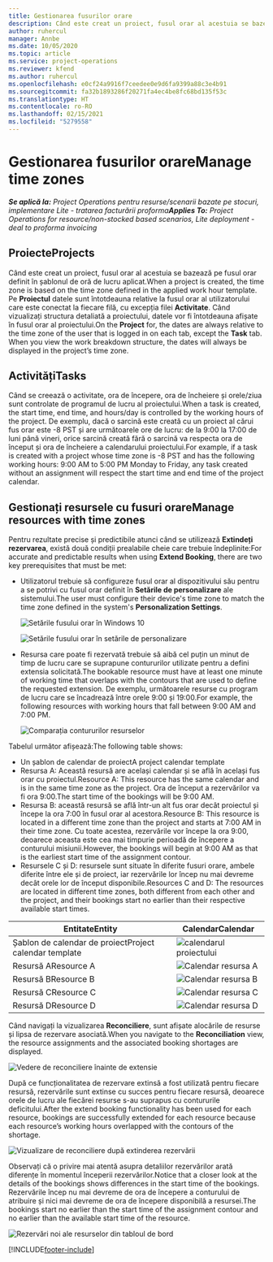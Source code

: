 ```yaml
---
title: Gestionarea fusurilor orare
description: Când este creat un proiect, fusul orar al acestuia se bazează pe fusul orar definit în șablonul de oră de lucru aplicat.
author: ruhercul
manager: Annbe
ms.date: 10/05/2020
ms.topic: article
ms.service: project-operations
ms.reviewer: kfend
ms.author: ruhercul
ms.openlocfilehash: e0cf24a9916f7ceedee0e9d6fa9399a88c3e4b91
ms.sourcegitcommit: fa32b1893286f20271fa4ec4be8fc68bd135f53c
ms.translationtype: HT
ms.contentlocale: ro-RO
ms.lasthandoff: 02/15/2021
ms.locfileid: "5279558"
---
```

# <a name="manage-time-zones"></a><span data-ttu-id="9f454-103">Gestionarea fusurilor orare</span><span class="sxs-lookup"><span data-stu-id="9f454-103">Manage time zones</span></span>

<span data-ttu-id="9f454-104">_**Se aplică la:** Project Operations pentru resurse/scenarii bazate pe stocuri, implementare Lite - tratarea facturării proforma_</span><span class="sxs-lookup"><span data-stu-id="9f454-104">_**Applies To:** Project Operations for resource/non-stocked based scenarios, Lite deployment - deal to proforma invoicing_</span></span>


## <a name="projects"></a><span data-ttu-id="9f454-105">Proiecte</span><span class="sxs-lookup"><span data-stu-id="9f454-105">Projects</span></span>

<span data-ttu-id="9f454-106">Când este creat un proiect, fusul orar al acestuia se bazează pe fusul orar definit în șablonul de oră de lucru aplicat.</span><span class="sxs-lookup"><span data-stu-id="9f454-106">When a project is created, the time zone is based on the time zone defined in the applied work hour template.</span></span> <span data-ttu-id="9f454-107">Pe **Proiectul** datele sunt întotdeauna relative la fusul orar al utilizatorului care este conectat la fiecare filă, cu excepția filei **Activitate**. Când vizualizați structura detaliată a proiectului, datele vor fi întotdeauna afișate în fusul orar al proiectului.</span><span class="sxs-lookup"><span data-stu-id="9f454-107">On the **Project** for, the dates are always relative to the time zone of the user that is logged in on each tab, except the **Task** tab. When you view the work breakdown structure, the dates will always be displayed in the project’s time zone.</span></span>

## <a name="tasks"></a><span data-ttu-id="9f454-108">Activități</span><span class="sxs-lookup"><span data-stu-id="9f454-108">Tasks</span></span>

<span data-ttu-id="9f454-109">Când se creează o activitate, ora de începere, ora de încheiere și orele/ziua sunt controlate de programul de lucru al proiectului.</span><span class="sxs-lookup"><span data-stu-id="9f454-109">When a task is created, the start time, end time, and hours/day is controlled by the working hours of the project.</span></span> <span data-ttu-id="9f454-110">De exemplu, dacă o sarcină este creată cu un proiect al cărui fus orar este -8 PST și are următoarele ore de lucru: de la 9:00 la 17:00 de luni până vineri, orice sarcină creată fără o sarcină va respecta ora de început și ora de încheiere a calendarului proiectului.</span><span class="sxs-lookup"><span data-stu-id="9f454-110">For example, if a task is created with a project whose time zone is -8 PST and has the following working hours: 9:00 AM to 5:00 PM Monday to Friday, any task created without an assignment will respect the start time and end time of the project calendar.</span></span>

## <a name="manage-resources-with-time-zones"></a><span data-ttu-id="9f454-111">Gestionați resursele cu fusuri orare</span><span class="sxs-lookup"><span data-stu-id="9f454-111">Manage resources with time zones</span></span>

<span data-ttu-id="9f454-112">Pentru rezultate precise și predictibile atunci când se utilizează **Extindeți rezervarea**, există două condiții prealabile cheie care trebuie îndeplinite:</span><span class="sxs-lookup"><span data-stu-id="9f454-112">For accurate and predictable results when using **Extend Booking**, there are two key prerequisites that must be met:</span></span>  

- <span data-ttu-id="9f454-113">Utilizatorul trebuie să configureze fusul orar al dispozitivului său pentru a se potrivi cu fusul orar definit în **Setările de personalizare** ale sistemului.</span><span class="sxs-lookup"><span data-stu-id="9f454-113">The user must configure their device's time zone to match the time zone defined in the system's **Personalization Settings**.</span></span>
 
  ![Setările fusului orar în Windows 10](media/reconcile-assignments-03.png)

  ![Setările fusului orar în setările de personalizare](media/reconcile-assignments-04.png)
 
- <span data-ttu-id="9f454-116">Resursa care poate fi rezervată trebuie să aibă cel puțin un minut de timp de lucru care se suprapune contururilor utilizate pentru a defini extensia solicitată.</span><span class="sxs-lookup"><span data-stu-id="9f454-116">The bookable resource must have at least one minute of working time that overlaps with the contours that are used to define the requested extension.</span></span> <span data-ttu-id="9f454-117">De exemplu, următoarele resurse cu program de lucru care se încadrează între orele 9:00 și 19:00.</span><span class="sxs-lookup"><span data-stu-id="9f454-117">For example, the following resources with working hours that fall between 9:00 AM and 7:00 PM.</span></span> 

  ![Comparația contururilor resurselor](media/reconcile-assignments-05.png)

<span data-ttu-id="9f454-119">Tabelul următor afișează:</span><span class="sxs-lookup"><span data-stu-id="9f454-119">The following table shows:</span></span>

- <span data-ttu-id="9f454-120">Un șablon de calendar de proiect</span><span class="sxs-lookup"><span data-stu-id="9f454-120">A project calendar template</span></span>
- <span data-ttu-id="9f454-121">Resursa A: Această resursă are același calendar și se află în același fus orar cu proiectul.</span><span class="sxs-lookup"><span data-stu-id="9f454-121">Resource A: This resource has the same calendar and is in the same time zone as the project.</span></span> <span data-ttu-id="9f454-122">Ora de început a rezervărilor va fi ora 9:00.</span><span class="sxs-lookup"><span data-stu-id="9f454-122">The start time of the bookings will be 9:00 AM.</span></span>
- <span data-ttu-id="9f454-123">Resursa B: această resursă se află într-un alt fus orar decât proiectul și începe la ora 7:00 în fusul orar al acestora.</span><span class="sxs-lookup"><span data-stu-id="9f454-123">Resource B: This resource is located in a different time zone than the project and starts at 7:00 AM in their time zone.</span></span> <span data-ttu-id="9f454-124">Cu toate acestea, rezervările vor începe la ora 9:00, deoarece aceasta este cea mai timpurie perioadă de începere a conturului misiunii.</span><span class="sxs-lookup"><span data-stu-id="9f454-124">However, the bookings will begin at 9:00 AM as that is the earliest start time of the assignment contour.</span></span>
- <span data-ttu-id="9f454-125">Resursele C și D: resursele sunt situate în diferite fusuri orare, ambele diferite între ele și de proiect, iar rezervările lor încep nu mai devreme decât orele lor de început disponibile.</span><span class="sxs-lookup"><span data-stu-id="9f454-125">Resources C and D: The resources are located in different time zones, both different from each other and the project, and their bookings start no earlier than their respective available start times.</span></span>

|<span data-ttu-id="9f454-126">Entitate</span><span class="sxs-lookup"><span data-stu-id="9f454-126">Entity</span></span>  |<span data-ttu-id="9f454-127">Calendar</span><span class="sxs-lookup"><span data-stu-id="9f454-127">Calendar</span></span>  |
|-|-|
|<span data-ttu-id="9f454-128">Șablon de calendar de proiect</span><span class="sxs-lookup"><span data-stu-id="9f454-128">Project calendar template</span></span>   | ![calendarul proiectului](media/reconcile-assignments-06.png) |
|<span data-ttu-id="9f454-130">Resursă A</span><span class="sxs-lookup"><span data-stu-id="9f454-130">Resource A</span></span>  | ![Calendar resursa A](media/reconcile-assignments-06.png) |
|<span data-ttu-id="9f454-132">Resursă B</span><span class="sxs-lookup"><span data-stu-id="9f454-132">Resource B</span></span>  |  ![Calendar resursa B](media/reconcile-assignments-07.png) |
|<span data-ttu-id="9f454-134">Resursă C</span><span class="sxs-lookup"><span data-stu-id="9f454-134">Resource C</span></span>  |  ![Calendar resursa C](media/reconcile-assignments-08.png) |
|<span data-ttu-id="9f454-136">Resursă D</span><span class="sxs-lookup"><span data-stu-id="9f454-136">Resource D</span></span>  | ![Calendar resursa D](media/reconcile-assignments-09.png)  |
 
<span data-ttu-id="9f454-138">Când navigați la vizualizarea **Reconciliere**, sunt afișate alocările de resurse și lipsa de rezervare asociată.</span><span class="sxs-lookup"><span data-stu-id="9f454-138">When you navigate to the **Reconciliation** view, the resource assignments and the associated booking shortages are displayed.</span></span>

![Vedere de reconciliere înainte de extensie](media/reconcile-assignments-10.png)

<span data-ttu-id="9f454-140">După ce funcționalitatea de rezervare extinsă a fost utilizată pentru fiecare resursă, rezervările sunt extinse cu succes pentru fiecare resursă, deoarece orele de lucru ale fiecărei resurse s-au suprapus cu contururile deficitului.</span><span class="sxs-lookup"><span data-stu-id="9f454-140">After the extend booking functionality has been used for each resource, bookings are successfully extended for each resource because each resource’s working hours overlapped with the contours of the shortage.</span></span>

![Vizualizare de reconciliere după extinderea rezervării](media/reconcile-assignments-11.png) 

<span data-ttu-id="9f454-142">Observați că o privire mai atentă asupra detaliilor rezervărilor arată diferențe în momentul începerii rezervărilor.</span><span class="sxs-lookup"><span data-stu-id="9f454-142">Notice that a closer look at the details of the bookings shows differences in the start time of the bookings.</span></span> <span data-ttu-id="9f454-143">Rezervările încep nu mai devreme de ora de începere a conturului de atribuire și nici mai devreme de ora de începere disponibilă a resursei.</span><span class="sxs-lookup"><span data-stu-id="9f454-143">The bookings start no earlier than the start time of the assignment contour and no earlier than the available start time of the resource.</span></span>

![Rezervări noi ale resurselor din tabloul de bord](media/reconcile-assignments-12.png)


[!INCLUDE[footer-include](../includes/footer-banner.md)]